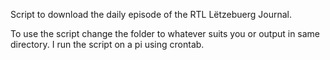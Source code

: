 Script to download the daily episode of the RTL Lëtzebuerg Journal.

To use the script change the folder to whatever suits you or output in same directory. I run the script on a pi using crontab.
